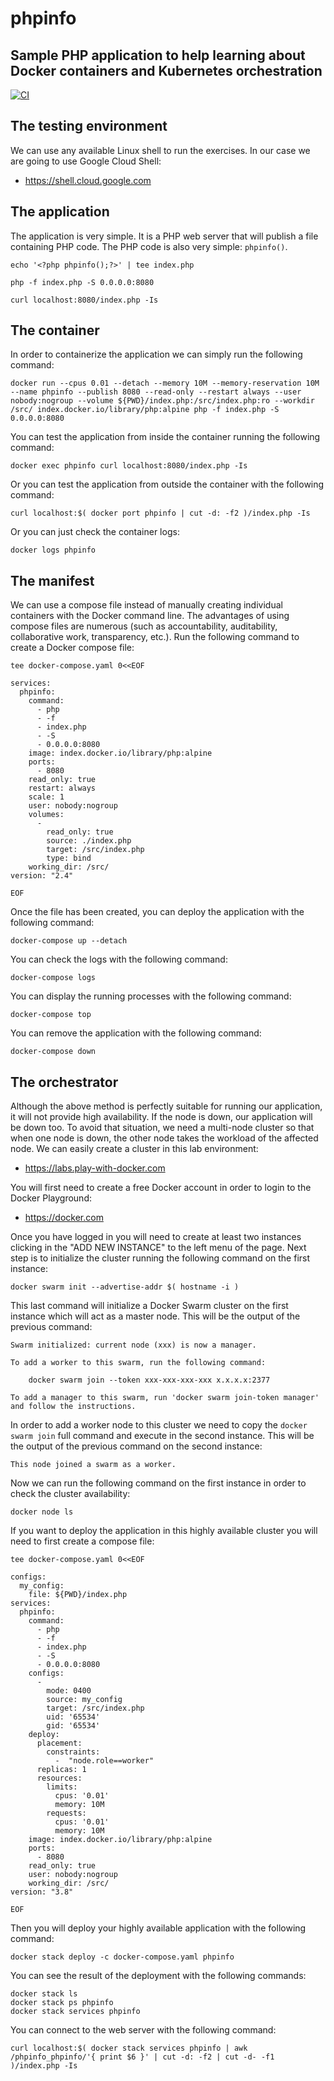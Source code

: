 # phpinfo
## Sample PHP application to help learning about Docker containers and Kubernetes orchestration

[![CI](https://github.com/academiaonline-org/phpinfo/actions/workflows/ci.yaml/badge.svg?branch=main)](https://github.com/academiaonline-org/phpinfo/actions/workflows/ci.yaml)
## The testing environment
We can use any available Linux shell to run the exercises.
In our case we are going to use Google Cloud Shell:
- https://shell.cloud.google.com

## The application
The application is very simple.
It is a PHP web server that will publish a file containing PHP code.
The PHP code is also very simple: `phpinfo()`.
```
echo '<?php phpinfo();?>' | tee index.php
```
```
php -f index.php -S 0.0.0.0:8080
```
```
curl localhost:8080/index.php -Is
```

## The container
In order to containerize the application we can simply run the following command:
```
docker run --cpus 0.01 --detach --memory 10M --memory-reservation 10M --name phpinfo --publish 8080 --read-only --restart always --user nobody:nogroup --volume ${PWD}/index.php:/src/index.php:ro --workdir /src/ index.docker.io/library/php:alpine php -f index.php -S 0.0.0.0:8080
```
You can test the application from inside the container running the following command:
```
docker exec phpinfo curl localhost:8080/index.php -Is
```
Or you can test the application from outside the container with the following command:
```
curl localhost:$( docker port phpinfo | cut -d: -f2 )/index.php -Is
```
Or you can just check the container logs:
```
docker logs phpinfo
```
## The manifest
We can use a compose file instead of manually creating individual containers with the Docker command line.
The advantages of using compose files are numerous (such as accountability, auditability, collaborative work, transparency, etc.).
Run the following command to create a Docker compose file:
```
tee docker-compose.yaml 0<<EOF

services:
  phpinfo:
    command:
      - php
      - -f
      - index.php
      - -S
      - 0.0.0.0:8080
    image: index.docker.io/library/php:alpine
    ports:
      - 8080
    read_only: true
    restart: always
    scale: 1
    user: nobody:nogroup
    volumes:
      -
        read_only: true
        source: ./index.php
        target: /src/index.php
        type: bind
    working_dir: /src/
version: "2.4"

EOF
```
Once the file has been created, you can deploy the application with the following command:
```
docker-compose up --detach
```
You can check the logs with the following command:
```
docker-compose logs
```
You can display the running processes with the following command:
```
docker-compose top
```
You can remove the application with the following command:
```
docker-compose down
```
## The orchestrator
Although the above method is perfectly suitable for running our application, it will not provide high availability.
If the node is down, our application will be down too.
To avoid that situation, we need a multi-node cluster so that when one node is down, the other node takes the workload of the affected node.
We can easily create a cluster in this lab environment:
- https://labs.play-with-docker.com

You will first need to create a free Docker account in order to login to the Docker Playground:
- https://docker.com

Once you have logged in you will need to create at least two instances clicking in the "ADD NEW INSTANCE" to the left menu of the page.
Next step is to initialize the cluster running the following command on the first instance:
```
docker swarm init --advertise-addr $( hostname -i )
```
This last command will initialize a Docker Swarm cluster on the first instance which will act as a master node.
This will be the output of the previous command:
```
Swarm initialized: current node (xxx) is now a manager.

To add a worker to this swarm, run the following command:

    docker swarm join --token xxx-xxx-xxx-xxx x.x.x.x:2377

To add a manager to this swarm, run 'docker swarm join-token manager' and follow the instructions.
```
In order to add a worker node to this cluster we need to copy the `docker swarm join` full command and execute in the second instance.
This will be the output of the previous command on the second instance:
```
This node joined a swarm as a worker.
```
Now we can run the following command on the first instance in order to check the cluster availability:
```
docker node ls
```
If you want to deploy the application in this highly available cluster you will need to first create a compose file:
```
tee docker-compose.yaml 0<<EOF

configs:
  my_config:
    file: ${PWD}/index.php
services:
  phpinfo:
    command:
      - php
      - -f
      - index.php
      - -S
      - 0.0.0.0:8080
    configs:
      - 
        mode: 0400
        source: my_config
        target: /src/index.php
        uid: '65534'
        gid: '65534'
    deploy:
      placement:
        constraints:
          -  "node.role==worker"
      replicas: 1
      resources:
        limits:
          cpus: '0.01'
          memory: 10M
        requests:
          cpus: '0.01'
          memory: 10M
    image: index.docker.io/library/php:alpine
    ports:
      - 8080
    read_only: true
    user: nobody:nogroup
    working_dir: /src/
version: "3.8"

EOF
```
Then you will deploy your highly available application with the following command:
```
docker stack deploy -c docker-compose.yaml phpinfo
```
You can see the result of the deployment with the following commands:
```
docker stack ls
docker stack ps phpinfo
docker stack services phpinfo
```
You can connect to the web server with the following command:
```
curl localhost:$( docker stack services phpinfo | awk /phpinfo_phpinfo/'{ print $6 }' | cut -d: -f2 | cut -d- -f1 )/index.php -Is
```
